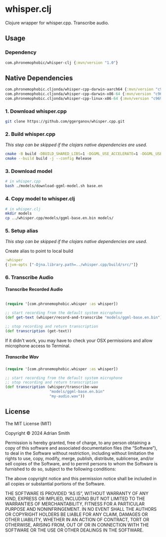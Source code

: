 # whisper.clj

Clojure wrapper for whisper.cpp. Transcribe audio.

## Usage

### Dependency

```clojure
com.phronemophobic/whisper-clj {:mvn/version "1.0"}
```
## Native Dependencies

```clojure
com.phronemophobic.cljonda/whisper-cpp-darwin-aarch64 {:mvn/version "c96906d84dd6a1c40ea797ad542df3a0c47307a3"}
com.phronemophobic.cljonda/whisper-cpp-darwin-x86-64 {:mvn/version "c96906d84dd6a1c40ea797ad542df3a0c47307a3"}
com.phronemophobic.cljonda/whisper-cpp-linux-x86-64 {:mvn/version "c96906d84dd6a1c40ea797ad542df3a0c47307a3"}
```

### 1. Download whisper.cpp

```bash
git clone https://github.com/ggerganov/whisper.cpp.git
```

### 2. Build whisper.cpp

_This step can be skipped if the clojars native dependencies are used._

```bash
cmake -B build -DBUILD_SHARED_LIBS=1 -DGGML_USE_ACCELERATE=1 -DGGML_USE_METAL=1 -DGGML_METAL_EMBED_LIBRARY=1
cmake --build build -j --config Release
```

### 3. Download model

```bash
# in whisper.cpp
bash ./models/download-ggml-model.sh base.en
```

### 4. Copy model to whisper.clj

```bash
# in whisper.clj
mkdir models
cp ../whisper.cpp/models/ggml-base.en.bin models/
```

### 5. Setup alias

_This step can be skipped if the clojars native dependencies are used._

Create alias to point to local build

```clojure
:whisper
{:jvm-opts ["-Djna.library.path=../whisper.cpp/build/src/"]}
```

### 6. Transcribe Audio

####  Transcribe Recorded Audio

```clojure

(require '[com.phronemophobic.whisper :as whisper])

;; start recording from the default system microphone
(def get-text (whisper/record-and-transcribe "models/ggml-base.en.bin"))

;; stop recording and return transcription
(def transcription (get-text))
```

If it didn't work, you may have to check your OSX permissions and allow microphone access to Terminal.

##### Transcribe Wav

```clojure
(require '[com.phronemophobic.whisper :as whisper])

;; start recording from the default system microphone
;; stop recording and return transcription
(def transcription (whisper/transcribe-wav
                    "models/ggml-base.en.bin"
                    "my-audio.wav"))
```



## License

The MIT License (MIT)

Copyright © 2024 Adrian Smith

Permission is hereby granted, free of charge, to any person obtaining a copy of this software and associated documentation files (the “Software”), to deal in the Software without restriction, including without limitation the rights to use, copy, modify, merge, publish, distribute, sublicense, and/or sell copies of the Software, and to permit persons to whom the Software is furnished to do so, subject to the following conditions:

The above copyright notice and this permission notice shall be included in all copies or substantial portions of the Software.

THE SOFTWARE IS PROVIDED “AS IS”, WITHOUT WARRANTY OF ANY KIND, EXPRESS OR IMPLIED, INCLUDING BUT NOT LIMITED TO THE WARRANTIES OF MERCHANTABILITY, FITNESS FOR A PARTICULAR PURPOSE AND NONINFRINGEMENT. IN NO EVENT SHALL THE AUTHORS OR COPYRIGHT HOLDERS BE LIABLE FOR ANY CLAIM, DAMAGES OR OTHER LIABILITY, WHETHER IN AN ACTION OF CONTRACT, TORT OR OTHERWISE, ARISING FROM, OUT OF OR IN CONNECTION WITH THE SOFTWARE OR THE USE OR OTHER DEALINGS IN THE SOFTWARE.



